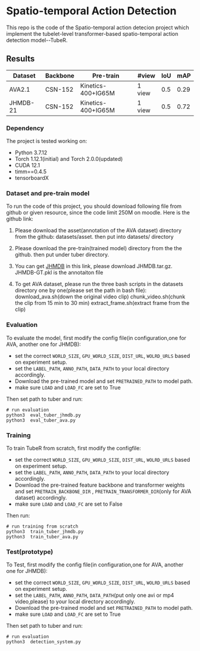 # Spatio-temporal Action Detection

This repo is the code of the Spatio-temporal action detecion project which implement the tubelet-level transformer-based spatio-temporal action detection model--TubeR. 

## Results

| Dataset  |  Backbone | Pre-train  | #view  | IoU   | mAP  |
| ------------ | ------------ | ------------ | ------------ | ------------ | ------------ |
| AVA2.1  | CSN-152  | Kinetics-400+IG65M  | 1 view  | 0.5  | 0.29  |
| JHMDB-21  |  CSN-152 |  Kinetics-400+IG65M | 1 view  |   0.5  | 0.72|


### Dependency
The project is tested working on:
- Python 3.7.12
- Torch 1.12.1(initial) and Torch 2.0.0(updated)
- CUDA 12.1
- timm==0.4.5 
- tensorboardX

### Dataset and pre-train model
To run the code of this project, you should download following file from github or given resource, since the code limit 250M on moodle.
Here is the github link:

1. Please download the asset(annotation of the AVA dataset) directory from the github: datasets/asset. then put into datasets/ directory
2. Please download the pre-train(trained model) directory from the the github. then put under tuber directory.
3. You can get [JHMDB](https://drive.google.com/file/d/1JFZomNYiTkfmjPX1M6syVAHCTm0jRtmj/view?usp=share_link) in this link, please download JHMDB.tar.gz. JHMDB-GT.pkl is the annotaiton file

4. To get AVA dataset, please run the three bash scripts in the datasets directory one by one(please set the path in bash file):
   download_ava.sh(down the original video clip)
   chunk_video.sh(chunk the clip from 15 min to 30 min)
   extract_frame.sh(extract frame from the clip)



### Evaluation
To evaluate the model, first modify the config file(in configuration,one for AVA, another one for JHMDB):
- set the correct `WORLD_SIZE`, `GPU_WORLD_SIZE`, `DIST_URL`, `WOLRD_URLS` based on experiment setup.
- set the `LABEL_PATH`, `ANNO_PATH`, `DATA_PATH` to your local directory accordingly.
- Download the pre-trained model and set `PRETRAINED_PATH` to model path.
- make sure `LOAD` and `LOAD_FC` are set to True

Then set path to tuber and run:
```
# run evaluation
python3  eval_tuber_jhmdb.py
python3  eval_tuber_ava.py

```

### Training
To train TubeR from scratch, first modify the configfile:
- set the correct `WORLD_SIZE`, `GPU_WORLD_SIZE`, `DIST_URL`, `WOLRD_URLS` based on experiment setup.
- set the `LABEL_PATH`, `ANNO_PATH`, `DATA_PATH` to your local directory accordingly.
- Download the pre-trained feature backbone and transformer weights and set `PRETRAIN_BACKBONE_DIR` , `PRETRAIN_TRANSFORMER_DIR`(only for AVA dataset) accordingly. 
- make sure `LOAD` and `LOAD_FC` are set to False
  
Then run:
```
# run training from scratch
python3  train_tuber_jhmdb.py 
python3  train_tuber_ava.py 

```

### Test(prototype)
To Test, first modify the config file(in configuration,one for AVA, another one for JHMDB):
- set the correct `WORLD_SIZE`, `GPU_WORLD_SIZE`, `DIST_URL`, `WOLRD_URLS` based on experiment setup.
- set the `LABEL_PATH`, `ANNO_PATH`, `DATA_PATH`(put only one avi or mp4 video,please) to your local directory accordingly.
- Download the pre-trained model and set `PRETRAINED_PATH` to model path.
- make sure `LOAD` and `LOAD_FC` are set to True

Then set path to tuber and run:
```
# run evaluation
python3  detection_system.py

```


